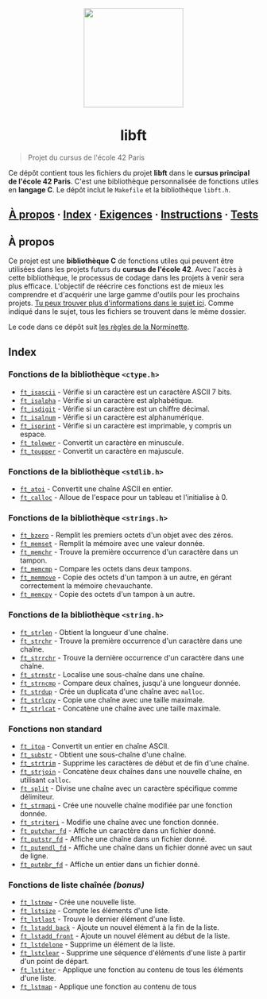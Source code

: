 <div id="header" align="center">
  <img src="https://media.giphy.com/media/ztl9x7JlhSlU4MWD6h/giphy.gif" width="200"/>
</div>

<h1 align="center">libft</h1>

> Projet du cursus de l'école 42 Paris

Ce dépôt contient tous les fichiers du projet __libft__ dans le __cursus principal de l'école 42 Paris__. C'est une bibliothèque personnalisée de fonctions utiles en __langage C__. Le dépôt inclut le `Makefile` et la bibliothèque `libft.h`.

<h2 align="center">
	<a href="#about">À propos</a>
	<span> · </span>
	<a href="#index">Index</a>
	<span> · </span>
	<a href="#requirements">Exigences</a>
	<span> · </span>
	<a href="#instructions">Instructions</a>
	<span> · </span>
	<a href="#testing">Tests</a>
</h2>

## À propos

Ce projet est une __bibliothèque C__ de fonctions utiles qui peuvent être utilisées dans les projets futurs du __cursus de l'école 42__. Avec l'accès à cette bibliothèque, le processus de codage dans les projets à venir sera plus efficace. L'objectif de réécrire ces fonctions est de mieux les comprendre et d'acquérir une large gamme d'outils pour les prochains projets. [Tu peux trouver plus d'informations dans le sujet ici](https://github.com/Jyzdcs/libft/blob/main/fr.subject.pdf). Comme indiqué dans le sujet, tous les fichiers se trouvent dans le même dossier.

Le code dans ce dépôt suit [les règles de la Norminette](https://github.com/Jyzdcs/libft/blob/main/norme.es.pdf).

## Index
### Fonctions de la bibliothèque `<ctype.h>`
* [`ft_isascii`](https://github.com/Jyzdcs/libft/blob/main/ft_isascii.c) - Vérifie si un caractère est un caractère ASCII 7 bits.
* [`ft_isalpha`](https://github.com/Jyzdcs/libft/blob/main/ft_isalpha.c) - Vérifie si un caractère est alphabétique.
* [`ft_isdigit`](https://github.com/Jyzdcs/libft/blob/main/ft_isdigit.c) - Vérifie si un caractère est un chiffre décimal.
* [`ft_isalnum`](https://github.com/Jyzdcs/libft/blob/main/ft_isalnum.c) - Vérifie si un caractère est alphanumérique.
* [`ft_isprint`](https://github.com/Jyzdcs/libft/blob/main/ft_isprint.c) - Vérifie si un caractère est imprimable, y compris un espace.
* [`ft_tolower`](https://github.com/Jyzdcs/libft/blob/main/ft_tolower.c) - Convertit un caractère en minuscule.
* [`ft_toupper`](https://github.com/Jyzdcs/libft/blob/main/ft_toupper.c) - Convertit un caractère en majuscule.

### Fonctions de la bibliothèque `<stdlib.h>`
* [`ft_atoi`](https://github.com/Jyzdcs/libft/blob/main/ft_atoi.c) - Convertit une chaîne ASCII en entier.
* [`ft_calloc`](https://github.com/Jyzdcs/libft/blob/main/ft_calloc.c) - Alloue de l'espace pour un tableau et l'initialise à 0.

### Fonctions de la bibliothèque `<strings.h>`
* [`ft_bzero`](https://github.com/Jyzdcs/libft/blob/main/ft_bzero.c) - Remplit les premiers octets d'un objet avec des zéros.
* [`ft_memset`](https://github.com/Jyzdcs/libft/blob/main/ft_memset.c) - Remplit la mémoire avec une valeur donnée.
* [`ft_memchr`](https://github.com/Jyzdcs/libft/blob/main/ft_memchr.c) - Trouve la première occurrence d'un caractère dans un tampon.
* [`ft_memcmp`](https://github.com/Jyzdcs/libft/blob/main/ft_memcmp.c) - Compare les octets dans deux tampons.
* [`ft_memmove`](https://github.com/Jyzdcs/libft/blob/main/ft_memmove.c) - Copie des octets d'un tampon à un autre, en gérant correctement la mémoire chevauchante.
* [`ft_memcpy`](https://github.com/Jyzdcs/libft/blob/main/ft_memcpy.c) - Copie des octets d'un tampon à un autre.

### Fonctions de la bibliothèque `<string.h>`
* [`ft_strlen`](https://github.com/Jyzdcs/libft/blob/main/ft_strlen.c) - Obtient la longueur d'une chaîne.
* [`ft_strchr`](https://github.com/Jyzdcs/libft/blob/main/ft_strchr.c) - Trouve la première occurrence d'un caractère dans une chaîne.
* [`ft_strrchr`](https://github.com/Jyzdcs/libft/blob/main/ft_strrchr.c) - Trouve la dernière occurrence d'un caractère dans une chaîne.
* [`ft_strnstr`](https://github.com/Jyzdcs/libft/blob/main/ft_strnstr.c) - Localise une sous-chaîne dans une chaîne.
* [`ft_strncmp`](https://github.com/Jyzdcs/libft/blob/main/ft_strncmp.c) - Compare deux chaînes, jusqu'à une longueur donnée.
* [`ft_strdup`](https://github.com/Jyzdcs/libft/blob/main/ft_strdup.c) - Crée un duplicata d'une chaîne avec `malloc`.
* [`ft_strlcpy`](https://github.com/Jyzdcs/libft/blob/main/ft_strlcpy.c) - Copie une chaîne avec une taille maximale.
* [`ft_strlcat`](https://github.com/Jyzdcs/libft/blob/main/ft_strlcat.c) - Concatène une chaîne avec une taille maximale.

### Fonctions non standard
* [`ft_itoa`](https://github.com/Jyzdcs/libft/blob/main/ft_itoa.c) - Convertit un entier en chaîne ASCII.
* [`ft_substr`](https://github.com/Jyzdcs/libft/blob/main/ft_substr.c) - Obtient une sous-chaîne d'une chaîne.
* [`ft_strtrim`](https://github.com/Jyzdcs/libft/blob/main/ft_strtrim.c) - Supprime les caractères de début et de fin d'une chaîne.
* [`ft_strjoin`](https://github.com/Jyzdcs/libft/blob/main/ft_strjoin.c) - Concatène deux chaînes dans une nouvelle chaîne, en utilisant `calloc`.
* [`ft_split`](https://github.com/Jyzdcs/libft/blob/main/ft_split.c) - Divise une chaîne avec un caractère spécifique comme délimiteur.
* [`ft_strmapi`](https://github.com/Jyzdcs/libft/blob/main/ft_strmapi.c) - Crée une nouvelle chaîne modifiée par une fonction donnée.
* [`ft_striteri`](https://github.com/Jyzdcs/libft/blob/main/ft_striteri.c) - Modifie une chaîne avec une fonction donnée.
* [`ft_putchar_fd`](https://github.com/Jyzdcs/libft/blob/main/ft_putchar_fd.c) - Affiche un caractère dans un fichier donné.
* [`ft_putstr_fd`](https://github.com/Jyzdcs/libft/blob/main/ft_putstr_fd.c) - Affiche une chaîne dans un fichier donné.
* [`ft_putendl_fd`](https://github.com/Jyzdcs/libft/blob/main/ft_putendl_fd.c) - Affiche une chaîne dans un fichier donné avec un saut de ligne.
* [`ft_putnbr_fd`](https://github.com/Jyzdcs/libft/blob/main/ft_putnbr_fd.c) - Affiche un entier dans un fichier donné.

### Fonctions de liste chaînée *(bonus)*
* [`ft_lstnew`](https://github.com/Jyzdcs/libft/blob/main/ft_lstnew_bonus.c) - Crée une nouvelle liste.
* [`ft_lstsize`](https://github.com/Jyzdcs/libft/blob/main/ft_lstsize_bonus.c) - Compte les éléments d'une liste.
* [`ft_lstlast`](https://github.com/Jyzdcs/libft/blob/main/ft_lstlast_bonus.c) - Trouve le dernier élément d'une liste.
* [`ft_lstadd_back`](https://github.com/Jyzdcs/libft/blob/main/ft_lstadd_back_bonus.c) - Ajoute un nouvel élément à la fin de la liste.
* [`ft_lstadd_front`](https://github.com/Jyzdcs/libft/blob/main/ft_lstadd_front_bonus.c) - Ajoute un nouvel élément au début de la liste.
* [`ft_lstdelone`](https://github.com/Jyzdcs/libft/blob/main/ft_lstdelone_bonus.c) - Supprime un élément de la liste.
* [`ft_lstclear`](https://github.com/Jyzdcs/libft/blob/main/ft_lstclear_bonus.c) - Supprime une séquence d'éléments d'une liste à partir d'un point de départ.
* [`ft_lstiter`](https://github.com/Jyzdcs/libft/blob/main/ft_lstiter_bonus.c) - Applique une fonction au contenu de tous les éléments d'une liste.
* [`ft_lstmap`](https://github.com/Jyzdcs/libft/blob/main/ft_lstmap_bonus.c) - Applique une fonction au contenu de tous
